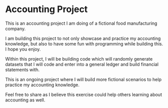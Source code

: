 # Accounting Project
This is an accounting project I am doing of a fictional food manufacturing company.

I am building this project to not only showcase and practice my accounting knowledge, but also to have some fun with programming while building this. I hope you enjoy.

Within this project, I will be building code which will randomly generate datasets that I will code and enter into a general ledger and build financial statements with.

This is an ongoing project where I will build more fictional scenarios to help practice my accounting knowledge. 

Feel free to share as I believe this exercise could help others learning about accounting as well.
